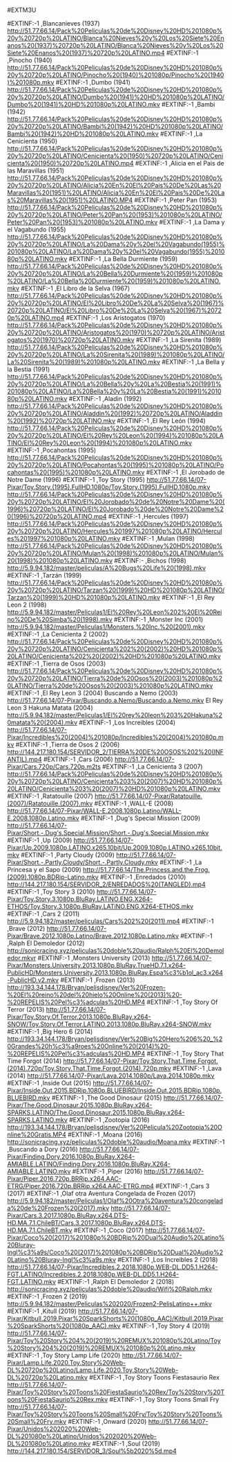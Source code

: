 #EXTM3U

#EXTINF:-1 ,Blancanieves (1937)
http://51.77.66.14/Pack%20Peliculas%20de%20Disney%20HD%201080p%20y%20720p%20LATINO/Blanca%20Nieves%20y%20Los%20Siete%20Enanos%20(1937)%20720p%20LATINO/Blanca%20Nieves%20y%20Los%20Siete%20Enanos%20(1937)%20720p%20LATINO.mp4
#EXTINF:-1 ,Pinocho (1940)
http://51.77.66.14/Pack%20Peliculas%20de%20Disney%20HD%201080p%20y%20720p%20LATINO/Pinocho%20(1940)%201080p/Pinocho%20(1940)%201080p.mkv
#EXTINF:-1 ,Dumbo (1941)
http://51.77.66.14/Pack%20Peliculas%20de%20Disney%20HD%201080p%20y%20720p%20LATINO/Dumbo%20(1941)%20HD%201080p%20LATINO/Dumbo%20(1941)%20HD%201080p%20LATINO.mkv
#EXTINF:-1 ,Bambi (1942)
http://51.77.66.14/Pack%20Peliculas%20de%20Disney%20HD%201080p%20y%20720p%20LATINO/Bambi%20(1942)%20HD%201080p%20LATINO/Bambi%20(1942)%20HD%201080p%20LATINO.mkv
#EXTINF:-1 ,La Cenicienta (1950)
http://51.77.66.14/Pack%20Peliculas%20de%20Disney%20HD%201080p%20y%20720p%20LATINO/Cenicienta%20(1950)%20720p%20LATINO/Cenicienta%20(1950)%20720p%20LATINO.mp4
#EXTINF:-1 ,Alicia en el Pais de las Maravillas (1951)
http://51.77.66.14/Pack%20Peliculas%20de%20Disney%20HD%201080p%20y%20720p%20LATINO/Alicia%20En%20El%20Pais%20De%20Las%20Maravillas%20(1951)%20LATINO/Alicia%20En%20El%20Pais%20De%20Las%20Maravillas%20(1951)%20LATINO.MP4
#EXTINF:-1 ,Peter Pan (1953)
http://51.77.66.14/Pack%20Peliculas%20de%20Disney%20HD%201080p%20y%20720p%20LATINO/Peter%20Pan%20(1953)%201080p%20LATINO/Peter%20Pan%20(1953)%201080p%20LATINO.mkv
#EXTINF:-1 ,La Dama y el Vagabundo (1955)
http://51.77.66.14/Pack%20Peliculas%20de%20Disney%20HD%201080p%20y%20720p%20LATINO/La%20Dama%20y%20el%20Vagabundo(1955)%201080p%20LATINO/La%20Dama%20y%20el%20Vagabundo(1955)%201080p%20LATINO.mkv
#EXTINF:-1 ,La Bella Durmiente (1959)
http://51.77.66.14/Pack%20Peliculas%20de%20Disney%20HD%201080p%20y%20720p%20LATINO/La%20Bella%20Durmiente%20(1959)%201080p%20LATINO/La%20Bella%20Durmiente%20(1959)%201080p%20LATINO.mkv
#EXTINF:-1 ,El Libro de la Selva (1967)
http://51.77.66.14/Pack%20Peliculas%20de%20Disney%20HD%201080p%20y%20720p%20LATINO/El%20Libro%20De%20La%20Selva%20(1967)%20720p%20LATINO/El%20Libro%20De%20La%20Selva%20(1967)%20720p%20LATINO.mp4
#EXTINF:-1 ,Los Aristogatos (1970)
http://51.77.66.14/Pack%20Peliculas%20de%20Disney%20HD%201080p%20y%20720p%20LATINO/Aristogatos%20(1970)%20720p%20LATINO/Aristogatos%20(1970)%20720p%20LATINO.mkv
#EXTINF:-1 ,La Sirenita (1989)
http://51.77.66.14/Pack%20Peliculas%20de%20Disney%20HD%201080p%20y%20720p%20LATINO/La%20Sirenita%20(1989)%201080p%20LATINO/La%20Sirenita%20(1989)%201080p%20LATINO.mkv
#EXTINF:-1 ,La Bella y la Bestia (1991)
http://51.77.66.14/Pack%20Peliculas%20de%20Disney%20HD%201080p%20y%20720p%20LATINO/La%20Bella%20y%20La%20Bestia%20(1991)%201080p%20LATINO/La%20Bella%20y%20La%20Bestia%20(1991)%201080p%20LATINO.mkv
#EXTINF:-1 ,Aladin (1992)
http://51.77.66.14/Pack%20Peliculas%20de%20Disney%20HD%201080p%20y%20720p%20LATINO/Aladdin%20(1992)%20720p%20LATINO/Aladdin%20(1992)%20720p%20LATINO.mkv
#EXTINF:-1 ,El Rey León (1994)
http://51.77.66.14/Pack%20Peliculas%20de%20Disney%20HD%201080p%20y%20720p%20LATINO/El%20Rey%20Leon%20(1994)%201080p%20LATINO/El%20Rey%20Leon%20(1994)%201080p%20LATINO.mkv
#EXTINF:-1 ,Pocahontas (1995)
http://51.77.66.14/Pack%20Peliculas%20de%20Disney%20HD%201080p%20y%20720p%20LATINO/Pocahontas%20(1995)%201080p%20LATINO/Pocahontas%20(1995)%201080p%20LATINO.mkv
#EXTINF:-1 ,El Jorobado de Notre Dame (1996)
#EXTINF:-1 ,Toy Story (1995)
http://51.77.66.14/07-Pixar/Toy.Story.(1995).FullHD.1080p/Toy.Story.(1995).FullHD.1080p.mkv
http://51.77.66.14/Pack%20Peliculas%20de%20Disney%20HD%201080p%20y%20720p%20LATINO/El%20Jorobado%20de%20Notre%20Dame%20(1996)%20720p%20LATINO/El%20Jorobado%20de%20Notre%20Dame%20(1996)%20720p%20LATINO.mp4
#EXTINF:-1 ,Hercules (1997)
http://51.77.66.14/Pack%20Peliculas%20de%20Disney%20HD%201080p%20y%20720p%20LATINO/Hercules%201997%201080p%20LATINO/Hercules%201997%201080p%20LATINO.mkv
#EXTINF:-1 ,Mulan (1998)
http://51.77.66.14/Pack%20Peliculas%20de%20Disney%20HD%201080p%20y%20720p%20LATINO/Mulan%20(1998)%201080p%20LATINO/Mulan%20(1998)%201080p%20LATINO.mkv
#EXTINF:- ,Bichos (1998)
http://5.9.94.182/master/peliculas/A%20Bugs%20Life%20(1998).mkv
#EXTINF:-1 ,Tarzán (1999)
http://51.77.66.14/Pack%20Peliculas%20de%20Disney%20HD%201080p%20y%20720p%20LATINO/Tarzan%20(1999)%20HD%201080p%20LATINO/Tarzan%20(1999)%20HD%201080p%20LATINO.mkv
#EXTINF:-1 ,El Rey Leon 2 (1998)
http://5.9.94.182/master/Peliculas1/El%20Rey%20Leon%202%20El%20Reino%20De%20Simba%20(1998).mkv
#EXTINF:-1 ,Monster Inc (2001)
http://5.9.94.182/master/Peliculas1/Monsters,%20Inc.%20(2001).mkv
#EXTINF:-1 ,La Cenicienta 2 (2002)
http://51.77.66.14/Pack%20Peliculas%20de%20Disney%20HD%201080p%20y%20720p%20LATINO/Cenicienta%202%20(2002)%20HD%201080p%20LATINO/Cenicienta%202%20(2002)%20HD%201080p%20LATINO.mkv
#EXTINF:-1 ,Tierra de Osos (2003)
http://51.77.66.14/Pack%20Peliculas%20de%20Disney%20HD%201080p%20y%20720p%20LATINO/Tierra%20de%20Osos%20(2003)%201080p%20LATINO/Tierra%20de%20Osos%20(2003)%201080p%20LATINO.mkv
#EXTINF:-1 ,El Rey Leon 3 (2004)
Buscando a Nemo (2003)
http://51.77.66.14/07-Pixar/Buscando.a.Nemo/Buscando.a.Nemo.mkv
El Rey Leon 3 Hakuna Matata (2004)
http://5.9.94.182/master/Peliculas1/El%20rey%20leon%203%20Hakuna%20matata%20(2004).mkv
#EXTINF:-1 ,Los Increibles (2004)
http://51.77.66.14/07-Pixar/Incredibles%20(2004)%201080p/Incredibles%20(2004)%201080p.mkv
#EXTINF:-1 ,Tierra de Osos 2 (2006)
http://144.217.180.154/SERVIDOR_2/TIERRA%20DE%20OSOS%202%20(INFANTIL).mp4
#EXTINF:-1 ,Cars (2006)
http://51.77.66.14/07-Pixar/Cars.720p/Cars.720p.m2ts
#EXTINF:-1 ,La Cenicienta 3 (2007)
http://51.77.66.14/Pack%20Peliculas%20de%20Disney%20HD%201080p%20y%20720p%20LATINO/Cenicienta%203%20(2007)%20HD%201080p%20LATINO/Cenicienta%203%20(2007)%20HD%201080p%20LATINO.mkv
#EXTINF:-1 ,Ratatouille (2007)
http://51.77.66.14/07-Pixar/Ratatouille.(2007)/Ratatouille.(2007).mkv
#EXTINF:-1 ,WALL-E (2008)
http://51.77.66.14/07-Pixar/WALL-E.2008.1080p.Latino/WALL-E.2008.1080p.Latino.mkv
#EXTINF:-1 ,Dug's Special Mission (2009)
http://51.77.66.14/07-Pixar/Short.-.Dug's.Special.Mission/Short.-.Dug's.Special.Mission.mkv
#EXTINF:-1 ,Up (2009)
http://51.77.66.14/07-Pixar/Up.2009.1080p.LATINO.x265.10bit/Up.2009.1080p.LATINO.x265.10bit.mkv
#EXTINF:-1 ,Party Cloudy (2009)
http://51.77.66.14/07-Pixar/Short.-.Partly.Cloudy/Short.-.Partly.Cloudy.mkv
#EXTINF:-1 ,La Princesa y el Sapo (2009)
http://51.77.66.14/The.Princess.and.the.Frog.(2009).1080p.BDRip-Latino.mkv
#EXTINF:-1 ,Enredados (2010)
http://144.217.180.154/SERVIDOR_2/ENREDADOS%20(TANGLED).mp4
#EXTINF:-1 ,Toy Story 3 (2010)
http://51.77.66.14/07-Pixar/Toy.Story.3.1080p.BluRay.LATiNO.ENG.X264-ETHOS/Toy.Story.3.1080p.BluRay.LATiNO.ENG.X264-ETHOS.mkv
#EXTINF:-1 ,Cars 2 (2011)
http://5.9.94.182/master/peliculas/Cars%202%20(2011).mp4
#EXTINF:-1 ,Brave (2012)
http://51.77.66.14/07-Pixar/Brave.2012.1080p.Latino/Brave.2012.1080p.Latino.mkv
#EXTINF:-1 ,Ralph El Demoledor (2012)
http://sonicracing.xyz/peliculas%20doble%20audio/Ralph%20El%20Demoledor.mkvr
#EXTINF:-1 ,Monsters University (2013)
http://51.77.66.14/07-Pixar/Monsters.University.2013.1080p.BluRay.TrueHD.7.1.x264-PublicHD/Monsters.University.2013.1080p.BluRay.Espa%c3%b1ol_ac3.x264-PublicHD.v2.mkv
#EXTINF:-1 ,Frozen (2013)
http://193.34.144.178/Bryan/pelisdisney/Ver%20Frozen-%20El%20reino%20del%20hielo%20Online%20(2013)%20-%20REPELIS%20Pel%c3%adculas%20HD.MP4
#EXTINF:-1 ,Toy Story Of Terror (2013)
http://51.77.66.14/07-Pixar/Toy.Story.Of.Terror.2013.1080p.BluRay.x264-SNOW/Toy.Story.Of.Terror.LATINO.2013.1080p.BluRay.x264-SNOW.mkv
#EXTINF:-1 ,Big Hero 6 (2014)
http://193.34.144.178/Bryan/pelisdisney/Ver%20Big%20Hero%206%20_%20Grandes%20h%c3%a9roes%20Online%20(2014)%20-%20REPELIS%20Pel%c3%adculas%20HD.MP4
#EXTINF:-1 ,Toy Story That Time Forgot (2014)
http://51.77.66.14/07-Pixar/Toy.Story.That.Time.Forgot.(2014).720p/Toy.Story.That.Time.Forgot.(2014).720p.mkv
#EXTINF:-1 ,Lava (2014)
http://51.77.66.14/07-Pixar/Lava.2014.1080p/Lava.2014.1080p.mkv
#EXTINF:-1 ,Inside Out (2015)
http://51.77.66.14/07-Pixar/Inside.Out.2015.BDRip.1080p.BLUEBIRD/Inside.Out.2015.BDRip.1080p.BLUEBIRD.mkv
#EXTINF:-1 ,The Good Dinosaur (2015)
http://51.77.66.14/07-Pixar/The.Good.Dinosaur.2015.1080p.BluRay.x264-SPARKS.LATINO/The.Good.Dinosaur.2015.1080p.BluRay.x264-SPARKS.LATINO.mkv
#EXTINF:-1 ,Zootopia (2016)
http://193.34.144.178/Bryan/pelisdisney/Ver%20Pelicula%20Zootopia%20Online%20Gratis.MP4
#EXTINF:-1 ,Moana (2016)
http://sonicracing.xyz/peliculas%20doble%20audio/Moana.mkv
#EXTINF:-1 ,Buscando a Dory (2016)
http://51.77.66.14/07-Pixar/Finding.Dory.2016.1080p.BluRay.X264-AMIABLE.LATINO/Finding.Dory.2016.1080p.BluRay.X264-AMIABLE.LATINO.mkv
#EXTINF:-1 ,Piper (2016)
http://51.77.66.14/07-Pixar/Piper.2016.720p.BRRip.x264.AAC-ETRG/Piper.2016.720p.BRRip.x264.AAC-ETRG.mp4
#EXTINF:-1 ,Cars 3 (2017)
#EXTINF:-1 ,Olaf otra Aventura Congelada de Frozen (2017)
http://5.9.94.182/master/Peliculas1/Olaf%20Otra%20aventura%20congelada%20de%20Frozen%20(2017).mkv
http://51.77.66.14/07-Pixar/Cars.3.2017.1080p.BluRay.x264.DTS-HD.MA.7.1.ChileBT/Cars.3.2017.1080p.BluRay.x264.DTS-HD.MA.7.1.ChileBT.mkv
#EXTINF:-1 ,Coco (2017)
http://51.77.66.14/07-Pixar/Coco%20(2017)%201080p%20BDRip%20Dual%20Audio%20Latino%20Bluray-Ingl%c3%a9s/Coco%20(2017)%201080p%20BDRip%20Dual%20Audio%20Latino%20Bluray-Ingl%c3%a9s.mkv
#EXTINF:-1 ,Los Increibles 2 (2018)
http://51.77.66.14/07-Pixar/Incredibles.2.2018.1080p.WEB-DL.DD5.1.H264-FGT.LATINO/Incredibles.2.2018.1080p.WEB-DL.DD5.1.H264-FGT.LATINO.mkv
#EXTINF:-1 ,Ralph El Demoledor 2 (2018)
http://sonicracing.xyz/peliculas%20doble%20audio/Wifi%20Ralph.mkv
#EXTINF:-1 ,Frozen 2 (2019)
http://5.9.94.182/master/Peliculas%202020/Frozen2-PelisLatino++.mkv
#EXTINF:-1 ,Kitull (2019)
http://51.77.66.14/07-Pixar/Kitbull.2019.Pixar%20SparkShorts%20(1080p_AAC)/Kitbull.2019.Pixar%20SparkShorts%20(1080p_AAC).mkv
#EXTINF:-1 ,Toy Story 4 (2019)
http://51.77.66.14/07-Pixar/Toy%20Story%204%20(2019)%20REMUX%201080p%20Latino/Toy%20Story%204%20(2019)%20REMUX%201080p%20Latino.mkv
#EXTINF:-1 ,Toy Story Lamp Life (2020)
http://51.77.66.14/07-Pixar/Lamp.Life.2020.Toy.Story%20Web-DL%20720p%20Latino/Lamp.Life.2020.Toy.Story%20Web-DL%20720p%20Latino.mkv
#EXTINF:-1 ,Toy Story Toons Fiestasaurio Rex
http://51.77.66.14/07-Pixar/Toy%20Story%20Toons%20FiestaSaurio%20Rex/Toy%20Story%20Toons%20FiestaSaurio%20Rex.mkv
#EXTINF:-1 ,Toy Story Toons Small Fry
http://51.77.66.14/07-Pixar/Toy%20Story%20Toons%20Small%20Fry/Toy%20Story%20Toons%20Small%20Fry.mkv
#EXTINF:-1 ,Onward (2020)
http://51.77.66.14/07-Pixar/Unidos%202020%20Web-DL%201080p%20Latino/Unidos%202020%20Web-DL%201080p%20Latino.mkv
#EXTINF:-1 ,Soul (2019)
http://144.217.180.154/SERVIDOR_3/Soul%5b2020%5d.mp4
